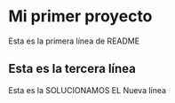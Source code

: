 # Mi primer proyecto
Esta es la primera línea de README
## Esta es la tercera línea
Esta es la 
SOLUCIONAMOS EL 
Nueva línea